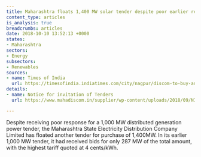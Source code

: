 ```yaml
---
title: Maharashtra floats 1,400 MW solar tender despite poor earlier response
content_type: articles
is_analysis: true
breadcrumbs: articles
date: 2018-10-10 13:52:13 +0000
states:
- Maharashtra
sectors:
- Energy
subsectors:
- Renewables
sources:
- name: Times of India
  url: https://timesofindia.indiatimes.com/city/nagpur/discom-to-buy-another-1400mw-solar-power/articleshow/65906344.cms
details:
- name: Notice for invitation of Tenders
  url: https://www.mahadiscom.in/supplier/wp-content/uploads/2018/09/NIT.pdf

---
```

Despite receiving poor response for a 1,000 MW distributed generation power tender, the Maharashtra State Electricity Distribution Company Limited has floated another tender for purchase of 1,400MW. In its earlier 1,000 MW tender, it had received bids for only 287 MW of the total amount, with the highest tariff quoted at 4 cents/kWh.